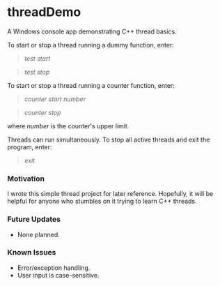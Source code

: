 # threadDemo

A Windows console app demonstrating C++ thread basics. 

To start or stop a thread running a dummy function, enter:
> *test start*

> *test stop*

To start or stop a thread running a counter function, enter:
> *counter start number*

> *counter stop*

where *number* is the counter's upper limit.

Threads can run simultaneously. To stop all active threads and exit the program, enter:
> *exit*

### Motivation
I wrote this simple thread project for later reference. Hopefully, it will be helpful for anyone who stumbles on it trying to learn C++ threads.

### Future Updates
- None planned.

### Known Issues
- Error/exception handling.
- User input is case-sensitive.